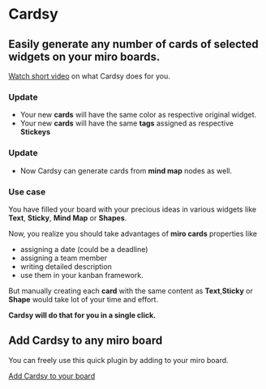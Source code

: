 # Cardsy

## Easily generate any number of cards of selected widgets on your miro boards.

[Watch short video](https://www.loom.com/share/fe1207297d644cf590e2e4c8727e64d9) on what Cardsy does for you.

### Update

- Your new **cards** will have the same color as respective original widget.
- Your new **cards** will have the same **tags** assigned as respective **Stickeys**

### Update

- Now Cardsy can generate cards from **mind map** nodes as well.

### Use case

You have filled your board with your precious ideas in various widgets like **Text**, **Sticky**, **Mind Map** or **Shapes**.

Now, you realize you should take advantages of **miro cards** properties like

- assigning a date (could be a deadline)
- assigning a team member
- writing detailed description
- use them in your kanban framework.

But manually creating each **card** with the same content as **Text**,**Sticky** or **Shape** would take lot of your time and effort.

**Cardsy will do that for you in a single click.**

## Add Cardsy to any miro board

You can freely use this quick plugin by adding to your miro board.

[Add Cardsy to your board](https://miro.com/oauth/authorize/?response_type=token&client_id=3074457347923223678&redirect_uri=https://yashbhalodi.github.io/cardsy/index.html)
